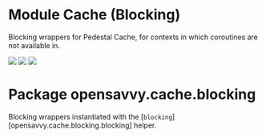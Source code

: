 # Module Cache (Blocking)

Blocking wrappers for Pedestal Cache, for contexts in which coroutines are not available in.

<a href="https://search.maven.org/search?q=g:%22dev.opensavvy.pedestal%22%20AND%20a:%22cache-blocking%22"><img src="https://img.shields.io/maven-central/v/dev.opensavvy.pedestal/cache-blocking.svg?label=Maven%20Central"></a>
<a href="https://opensavvy.dev/open-source/stability.html"><img src="https://badgen.net/static/Stability/stable/purple"></a>
<a href="https://javadoc.io/doc/dev.opensavvy.pedestal/cache-blocking"><img src="https://badgen.net/static/Other%20versions/javadoc.io/blue"></a>

# Package opensavvy.cache.blocking

Blocking wrappers instantiated with the [`blocking`][opensavvy.cache.blocking.blocking] helper.
